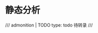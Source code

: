 <!-- SPDX-License-Identifier: CC-BY-NC-ND-4.0 -->

# 静态分析

/// admonition | TODO
    type: todo
待转录
///
